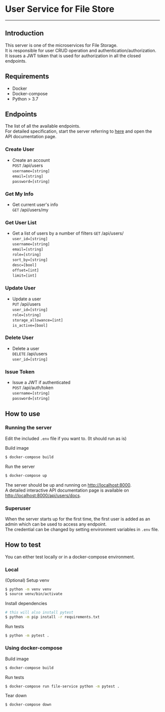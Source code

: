 # User Service for File Store
____
## Introduction
This server is one of the microservices for File Storage.  
It is responsible for user CRUD operation and authentication/authorization.  
It issues a JWT token that is used for authorization in all the closed endpoints.

## Requirements
* Docker
* Docker-compose
* Python > 3.7

## Endpoints
The list of all the available endpoints.  
For detailed specification, start the server referring to [here](#running-the-server) and open the API documentation page.
### Create User
* Create an account  
  `POST` /api/users  
  `username=[string]`  
  `email=[string]`  
  `password=[string]`
### Get My Info
* Get current user's info  
  `GET` /api/users/my
### Get User List
* Get a list of users by a number of filters 
  `GET` /api/users/  
  `user_id=[string]`  
  `username=[string]`  
  `email=[string]`  
  `role=[string]`  
  `sort_by=[string]`  
  `desc=[bool]`  
  `offset=[int]`  
  `limit=[int]`
### Update User
* Update a user  
  `PUT` /api/users  
  `user_id=[string]`  
  `role=[string]`  
  `storage_allowance=[int]`  
  `is_active=[bool]`
### Delete User  
* Delete a user  
  `DELETE` /api/users  
  `user_id=[string]`
### Issue Token
* Issue a JWT if authenticated  
  `POST` /api/auth/token  
  `username=[string]`  
  `password=[string]`

## How to use
### Running the server
Edit the included `.env` file if you want to. (It should run as is)

Build image
```bash
$ docker-compose build
```
Run the server
```bash
$ docker-compose up
```
The server should be up and running on <http://localhost:8000>.  
A detailed interactive API documentation page is available on <http://localhost:8000/api/users/docs>.

### Superuser
When the server starts up for the first time, the first user is added as an admin which can be used to access any endpoint.  
The credential can be changed by setting environment variables in `.env` file.

## How to test
You can either test locally or in a docker-compose environment.
### Local
(Optional) Setup venv
```bash
$ python -m venv venv
$ source venv/bin/activate
```

Install dependencies
```bash
# this will also install pytest
$ python -m pip install -r requirements.txt
```

Run tests
```bash
$ python -m pytest .
```

### Using docker-compose
Build image
```bash
$ docker-compose build
```

Run tests
```bash
$ docker-compose run file-service python -m pytest .
```

Tear down
```bash
$ docker-compose down
```